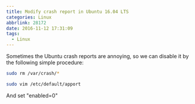 ```yaml
---
title: Modify crash report in Ubuntu 16.04 LTS
categories: Linux
abbrlink: 28172
date: 2016-11-12 17:31:09
tags:
  - Linux
---
```


Sometimes the Ubuntu crash reports are annoying, so we can disable it by the following simple procedure:

```bash
sudo rm /var/crash/*

sudo vim /etc/default/apport
```

And set "enabled=0"